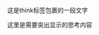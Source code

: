 <think>
	这是think标签包裹的一段文字
</think>

<span class="think-tag"> <!-- 改用class选择器 -->

这里是需要突出显示的思考内容

</span>
